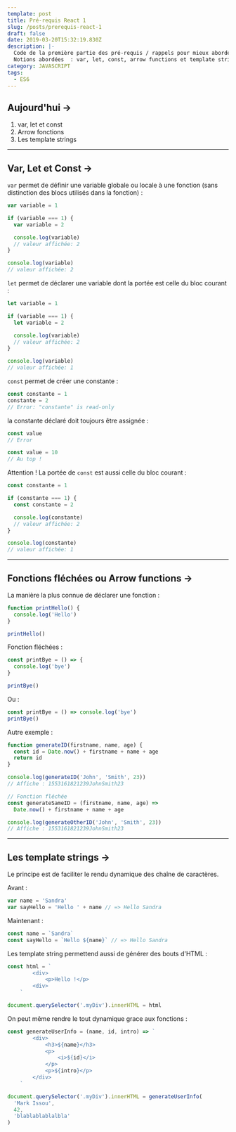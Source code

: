 ```yaml
---
template: post
title: Pré-requis React 1
slug: /posts/prerequis-react-1
draft: false
date: 2019-03-20T15:32:19.830Z
description: |-
  Code de la première partie des pré-requis / rappels pour mieux aborder React.
  Notions abordées  : var, let, const, arrow functions et template strings
category: JAVASCRIPT
tags:
  - ES6
---
```

## Aujourd'hui →

1. var, let et const
2. Arrow fonctions
3. Les template strings

- - -

## Var, Let et Const →


`var` permet de définir une variable globale ou locale à une fonction (sans distinction des blocs utilisés dans la fonction) :

```javascript
var variable = 1

if (variable === 1) {
  var variable = 2

  console.log(variable)
  // valeur affichée: 2
}

console.log(variable)
// valeur affichée: 2
```



`let` permet de déclarer une variable dont la portée est celle du bloc courant :

```javascript
let variable = 1

if (variable === 1) {
  let variable = 2

  console.log(variable)
  // valeur affichée: 2
}

console.log(variable)
// valeur affichée: 1
```



`const` permet de créer une constante :

```javascript
const constante = 1
constante = 2
// Error: "constante" is read-only
```



la constante déclaré doit toujours être assignée :

```javascript
const value
// Error

const value = 10
// Au top !
```



Attention ! La portée de `const` est aussi celle du bloc courant :

```javascript
const constante = 1

if (constante === 1) {
  const constante = 2

  console.log(constante)
  // valeur affichée: 2
}

console.log(constante)
// valeur affichée: 1
```

- - -

## Fonctions fléchées ou Arrow functions →


La manière la plus connue de déclarer une fonction :

```javascript
function printHello() {
  console.log('Hello')
}

printHello()
```



Fonction fléchées :

```javascript
const printBye = () => {
  console.log('bye')
}

printBye()
```



Ou :

```javascript
const printBye = () => console.log('bye')
printBye()
```



Autre exemple :

```javascript
function generateID(firstname, name, age) {
  const id = Date.now() + firstname + name + age
  return id
}

console.log(generateID('John', 'Smith', 23))
// Affiche : 1553161821239JohnSmith23

// Fonction fléchée
const generateSameID = (firstname, name, age) =>
  Date.now() + firstname + name + age

console.log(generateOtherID('John', 'Smith', 23))
// Affiche : 1553161821239JohnSmith23
```

- - -

## Les template strings →


Le principe est de faciliter le rendu dynamique des chaîne de caractères.

Avant :

```javascript
var name = 'Sandra'
var sayHello = 'Hello ' + name // => Hello Sandra
```



Maintenant :

```javascript
const name = `Sandra`
const sayHello = `Hello ${name}` // => Hello Sandra
```



Les template string permettend aussi de générer des bouts d'HTML :

```javascript
const html = `
    	<div>
    		<p>Hello !</p>
    	<div>
    `

document.querySelector('.myDiv').innerHTML = html
```



On peut même rendre le tout dynamique grace aux fonctions :

```javascript
const generateUserInfo = (name, id, intro) => `
    	<div>
    		<h3>${name}</h3>
    		<p>
    			<i>${id}</i>
    		</p>
    		<p>${intro}</p>
    	</div>
    `

document.querySelector('.myDiv').innerHTML = generateUserInfo(
  'Mark Issou',
  42,
  'blablablablalbla'
)
```
